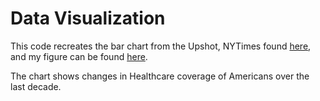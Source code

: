 # Data Visualization

This code recreates the bar chart from the Upshot, NYTimes found [here](https://www.nytimes.com/2020/12/29/upshot/obamacare-recession-big-test.html), and my figure can be found [here](https://ashutayal.github.io/DVHW6/).

The chart shows changes in Healthcare coverage of Americans over the last decade.
